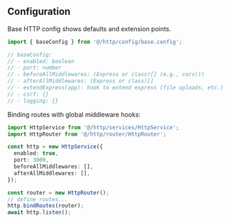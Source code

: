 ## Configuration

Base HTTP config shows defaults and extension points.

```ts
import { baseConfig } from '@/http/config/base.config';

// baseConfig:
// - enabled: boolean
// - port: number
// - beforeAllMiddlewares: (Express or class)[] (e.g., cors())
// - afterAllMiddlewares: (Express or class)[]
// - extendExpress(app): hook to extend express (file uploads, etc.)
// - csrf: {}
// - logging: {}
```

Binding routes with global middleware hooks:
```ts
import HttpService from '@/http/services/HttpService';
import HttpRouter from '@/http/router/HttpRouter';

const http = new HttpService({
  enabled: true,
  port: 3000,
  beforeAllMiddlewares: [],
  afterAllMiddlewares: [],
});

const router = new HttpRouter();
// define routes...
http.bindRoutes(router);
await http.listen();
```


